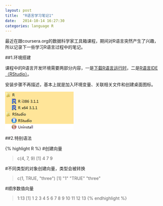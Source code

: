 ```yaml
---
layout: post
title:  "R语言学习笔记1"
date:   2014-10-14 16:27:30
categories: language R
---
```

最近在跟coursera.org的数据科学家工具箱课程，期间对R语言突然产生了兴趣，所以记录下一些学习R语言过程中的笔记。

##1.环境搭建

课程中的R语言开发环境需要两部分内容，一是[下载R语言运行时](http://cran.rstudio.com/)，二是[R语言IDE（RStudio）](http://www.rstudio.com/)。

安装步骤不再描述，基本上就是加入环境变量、关联相关文件和创建桌面图标。

![r-1-1.png](/asserts/imgs/r-1-1.png)

##2.特别语法

{% highlight R %}
#创建向量
> c(4, 7, 9)
[1] 4 7 9

#不同类型的对象创建向量，类型会被转换
> c(1, TRUE, "three")
[1] "1"     "TRUE"  "three"

#顺序数值向量
> 1:13
 [1]  1  2  3  4  5  6  7  8  9 10 11 12 13
{% endhighlight %}
